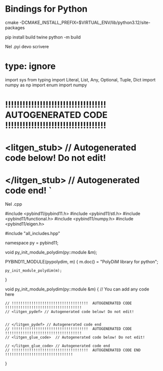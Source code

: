 # Bindings for Python


cmake -DCMAKE_INSTALL_PREFIX=$VIRTUAL_ENV/lib/python3.12/site-packages

pip install build twine
python -m build


Nel .pyi devo scrivere

# type: ignore
import sys
from typing import Literal, List, Any, Optional, Tuple, Dict
import numpy as np
import enum
import numpy

# !!!!!!!!!!!!!!!!!!!!!!!!!!!!!!!!!!!  AUTOGENERATED CODE !!!!!!!!!!!!!!!!!!!!!!!!!!!!!!!!!!!
# <litgen_stub> // Autogenerated code below! Do not edit!


# </litgen_stub> // Autogenerated code end! `


Nel .cpp

#include <pybind11/pybind11.h>
#include <pybind11/stl.h>
#include <pybind11/functional.h>
#include <pybind11/numpy.h>
#include <pybind11/eigen.h>

#include "all_includes.hpp"

namespace py = pybind11;

void py_init_module_polydim(py::module &m);

PYBIND11_MODULE(pypolydim, m)
{
    m.doc() = "PolyDiM library for python";

    py_init_module_polydim(m);
}

void py_init_module_polydim(py::module &m)
{
    // You can add any code here

    // !!!!!!!!!!!!!!!!!!!!!!!!!!!!!!!!!!!  AUTOGENERATED CODE !!!!!!!!!!!!!!!!!!!!!!!!!!!!!!!!!!!
    // <litgen_pydef> // Autogenerated code below! Do not edit!


    // </litgen_pydef> // Autogenerated code end
    // !!!!!!!!!!!!!!!!!!!!!!!!!!!!!!!!!!!  AUTOGENERATED CODE !!!!!!!!!!!!!!!!!!!!!!!!!!!!!!!!!!!
    // <litgen_glue_code>  // Autogenerated code below! Do not edit!

    // </litgen_glue_code> // Autogenerated code end
    // !!!!!!!!!!!!!!!!!!!!!!!!!!!!!!!!!!!  AUTOGENERATED CODE END !!!!!!!!!!!!!!!!!!!!!!!!!!!!!!!
}